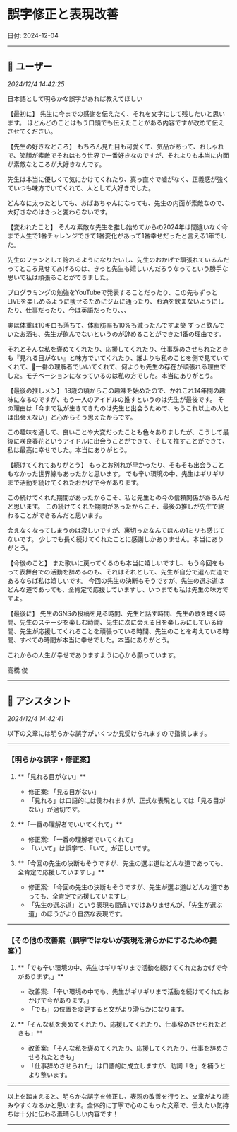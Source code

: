 # 誤字修正と表現改善

日付: 2024-12-04

---

## 👤 ユーザー
*2024/12/4 14:42:25*

日本語として明らかな誤字があれば教えてほしい



【最初に】
先生に今までの感謝を伝えたく、それを文字にして残したいと思います。
ほとんどのことはもう口頭でも伝えたことがある内容ですが改めて伝えさせてください。

【先生の好きなところ】
もちろん見た目も可愛くて、気品があって、おしゃれで、笑顔が素敵でそれはもう世界で一番好きなのですが、それよりも本当に内面が素敵なところが大好きなんです。

先生は本当に優しくて気にかけてくれたり、真っ直ぐで嘘がなく、正義感が強くていつも味方でいてくれて、人として大好きでした。

どんなに太ったとしても、おばあちゃんになっても、先生の内面が素敵なので、大好きなのはきっと変わらないです。

【変われたこと】
そんな素敵な先生を推し始めてからの2024年は間違いなく今まで人生で1番チャレンジできて1番変化があって1番幸せだったと言える1年でした。

先生のファンとして誇れるようになりたいし、先生のおかげで頑張れているんだってところ見せてあげるのは、きっと先生も嬉しいんだろうなってという勝手な思いで私は頑張ることができました。

プログラミングの勉強をYouTubeで発表することだったり、この先もずっとLIVEを楽しめるように痩せるためにジムに通ったり、お酒を飲まないようにしたり、仕事だったり、今は英語だったり、、、

実は体重は10キロも落ちて、体脂肪率も10%も減ったんですよ笑
ずっと飲んでいたお酒も、先生が飲んでないというのが辞めることができた1番の理由です。

それとそんな私を褒めてくれたり、応援してくれたり、仕事辞めさせられたときも『見れる目がない』と味方でいてくれたり、誰よりも私のことを側で見ていてくれて、一番の理解者でいいてくれて、何よりも先生の存在が頑張れる理由でした。モチベーションになっているのは私の方でした。本当にありがとう。

【最後の推しメン】
18歳の頃からこの趣味を始めたので、かれこれ14年間の趣味になるのですが、もう一人のアイドルの推すというのは先生が最後です。
その理由は「今まで私が生きてきたのは先生と出会うためで、もうこれ以上の人とは出会えない」と心からそう思えたからです。

この趣味を通して、良いことや大変だったことも色々ありましたが、こうして最後に咲良春花というアイドルに出会うことができて、そして推すことができて、私は最高に幸せでした。本当にありがとう。

【続けてくれてありがとう】
もっとお別れが早かったり、そもそも出会うこともなかった世界線もあったかと思います。
でも辛い環境の中、先生はギリギリまで活動を続けてくれたおかげで今があります。

この続けてくれた期間があったからこそ、私と先生との今の信頼関係があるんだと思います。
この続けてくれた期間があったからこそ、最後の推しが先生で終わることができるんだと思います。

会えなくなってしまうのは寂しいですが、裏切ったなんてほんの1ミリも感じてないです。
少しでも長く続けてくれたことに感謝しかありません。本当にありがとう。

【今後のこと】
また歌いに戻ってくるのも本当に嬉しいですし、もう今回をもって表舞台での活動を辞めるのも、それはそれとして、先生が自分で選んだ道であるならば私は嬉しいです。
今回の先生の決断もそうですが、先生の選ぶ道はどんな道であっても、全肯定で応援していますし、いつまでも私は先生の味方ですよ。

【最後に】
先生のSNSの投稿を見る時間、先生と話す時間、先生の歌を聴く時間、先生のステージを楽しむ時間、先生に次に会える日を楽しみにしている時間、先生が応援してくれることを頑張っている時間、先生のことを考えている時間、すべての時間が本当に幸せでした。本当にありがとう。

これからの人生が幸せでありますように心から願っています。

高橋 俊

---

## 🤖 アシスタント
*2024/12/4 14:42:41*

以下の文章には明らかな誤字がいくつか見受けられますので指摘します。

---

### 【明らかな誤字・修正案】

1. \*\*「見れる目がない」\*\*
   - 修正案: 「見る目がない」
   - 「見れる」は口語的には使われますが、正式な表現としては「見る目がない」が適切です。

2. \*\*「一番の理解者でいいてくれて」\*\*
   - 修正案: 「一番の理解者でいてくれて」
   - 「いいて」は誤字で、「いて」が正しいです。

3. \*\*「今回の先生の決断もそうですが、先生の選ぶ道はどんな道であっても、全肯定で応援していますし」\*\*
   - 修正案: 「今回の先生の決断もそうですが、先生が選ぶ道はどんな道であっても、全肯定で応援していますし」
   - 「先生の選ぶ道」という表現も間違いではありませんが、「先生が選ぶ道」のほうがより自然な表現です。

---

### 【その他の改善案（誤字ではないが表現を滑らかにするための提案）】

1. \*\*「でも辛い環境の中、先生はギリギリまで活動を続けてくれたおかげで今があります。」\*\*
   - 改善案: 「辛い環境の中でも、先生がギリギリまで活動を続けてくれたおかげで今があります。」
   - 「でも」の位置を変更すると文がより滑らかになります。

2. \*\*「そんな私を褒めてくれたり、応援してくれたり、仕事辞めさせられたときも」\*\*
   - 改善案: 「そんな私を褒めてくれたり、応援してくれたり、仕事を辞めさせられたときも」
   - 「仕事辞めさせられた」は口語的に成立しますが、助詞「を」を補うとより整います。

---

以上を踏まえると、明らかな誤字を修正し、表現の改善を行うと、文章がより読みやすくなるかと思います。全体的に丁寧で心のこもった文章で、伝えたい気持ちは十分に伝わる素晴らしい内容です！

---
